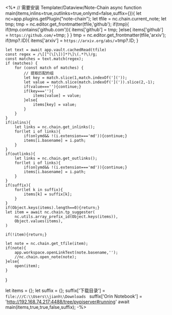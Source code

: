 <%*
// 需要安装 Templater/Dataview/Note-Chain
async function main(items,inlins=true,outlinks=true,onlymd=false,suffix={}){
	let nc=app.plugins.getPlugin("note-chain");
	let tfile = nc.chain.current_note;
	let tmp;
	tmp = nc.editor.get_frontmatter(tfile,'github');
	if(tmp){
		if(tmp.contains('github.com')){
			items['github'] = tmp;
		}else{
			items['github'] = `https://github.com/`+tmp;
		}
	}
	tmp = nc.editor.get_frontmatter(tfile,'arxiv');
	if(tmp?.ID){
		items['arxiv'] = `https://arxiv.org/abs/`+tmp?.ID;
	}

	let text = await app.vault.cachedRead(tfile)
	const regex = /\[[^(\[\])]*?\]\(.*?\)/g;
	const matches = text.match(regex);
	if (matches) {
		for (const match of matches) {
			// 提取匹配的组
			let key = match.slice(1,match.indexOf(']('));
			let value = match.slice(match.indexOf('](')).slice(2,-1);
			if(value===''){continue;}
			if(key===''){
				items[value] = value;
			}else{
				items[key] = value;
			}
		}
	}
	if(inlins){
		let links = nc.chain.get_inlinks();
		for(let i of links){
			if(onlymd&& !(i.extension==='md')){continue;}
			items[i.basename] = i.path;
		}
	}
	if(outlinks){
		let links = nc.chain.get_outlinks();
		for(let i of links){
			if(onlymd&& !(i.extension==='md')){continue;}
			items[i.basename] = i.path;
		}
	}
	if(suffix){
		for(let k in suffix){
			items[k] = suffix[k];
		}
	}
	if(Object.keys(items).length==0){return;}
	let item = await nc.chain.tp_suggester(
		nc.utils.array_prefix_id(Object.keys(items)),
		Object.values(items),
	)
	
	if(!item){return;}

	let note = nc.chain.get_tfile(item);
	if(note){
		app.workspace.openLinkText(note.basename,'');
		//nc.chain.open_note(note);
	}else{
		open(item);
	}
}

let items = {};
let suffix = {};
suffix['下载目录'] = `file:///C:\\Users\\jianh\\Downloads
`
suffix['Orin Notebook'] = 'http://192.168.74.217:4488/tree/pypiserver#running'
await main(items,true,true,false,suffix);
-%>